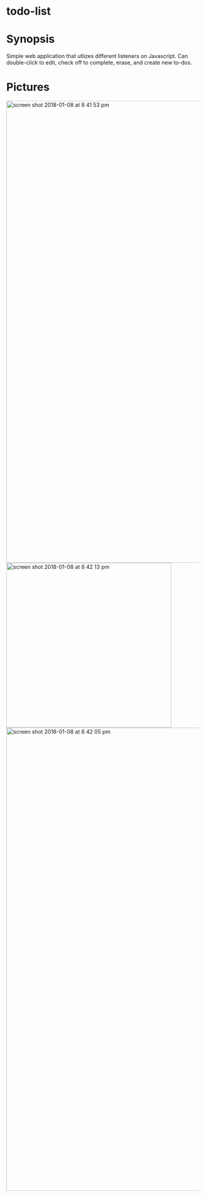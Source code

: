 # todo-list

# Synopsis
Simple web application that utlizes different listeners on Javascript. Can double-click to edit, check off to complete, erase, and create new to-dos.

# Pictures
<img width="1211" alt="screen shot 2018-01-08 at 8 41 53 pm" src="https://user-images.githubusercontent.com/24598201/34732859-7d163196-f534-11e7-8163-fe02ae129d79.png">
<img width="432" alt="screen shot 2018-01-08 at 8 42 13 pm" src="https://user-images.githubusercontent.com/24598201/34732860-7d2af2b6-f534-11e7-9110-9994a13e1f85.png">
<img width="1214" alt="screen shot 2018-01-08 at 8 42 05 pm" src="https://user-images.githubusercontent.com/24598201/34732861-7d45b524-f534-11e7-874f-de52ef05b633.png">
